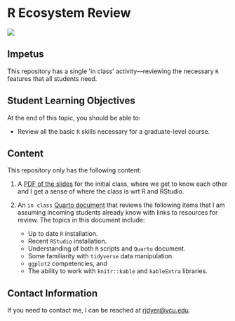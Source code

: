 # R Ecosystem Review

![](https://dyerlabteaching.github.io/R-Ecosystem-Review/media/GeneratedImage.png)

## Impetus

This repository has a single 'in class' activity—reviewing the necessary `R` features that all students need.

## Student Learning Objectives

At the end of this topic, you should be able to:   

- Review all the basic `R` skills necessary for a graduate-level course.

## Content 

This repository only has the following content:  

1. A [PDF of the slides](https://dyerlabteaching.github.io/R-Ecosystem-Review/00_Introduction.pdf) for the initial class, where we get to know each other and I get a sense of where the class is wrt R and RStudio.  

2. An `in class` [Quarto document](https://dyerlabteaching.github.io/R-Ecosystem-Review/in-class.html) that reviews the following items that I am assuming incoming students already know with links to resources for review.  The topics in this document include:   
    - Up to date `R` installation.  
    - Recent `RStudio` installation. 
    - Understanding of both `R` scripts and `Quarto` document.  
    - Some familiarity with `tidyverse` data manipulation.  
    - `ggplot2` competencies, and   
    - The ability to work with `knitr::kable` and `kableExtra` libraries.

## Contact Information

If you need to contact me, I can be reached at [rjdyer@vcu.edu](mailto://rjdyer@vcu.edu).
